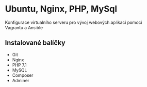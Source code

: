 # Ubuntu, Nginx, PHP, MySql
Konfigurace virtualního serveru pro vývoj webových aplikací pomocí Vagrantu a Ansible

## Instalované balíčky

- Git
- Nginx
- PHP 7.1
- MySQL
- Composer
- Adminer
